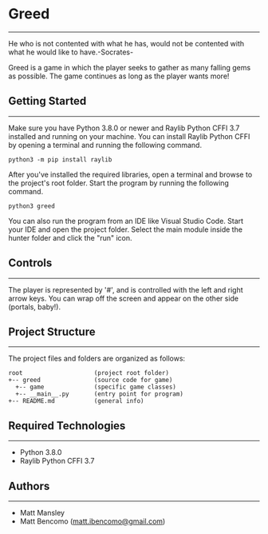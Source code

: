 # Greed
---
He who is not contented with what he has, would not be contented with what he would like to have.-Socrates-

Greed is a game in which the player seeks to gather as many falling gems as possible. The game continues as long as the 
player wants more! 

## Getting Started
---
Make sure you have Python 3.8.0 or newer and Raylib Python CFFI 3.7 installed and running on your machine. You can install 
Raylib Python CFFI by opening a terminal and running the following command.
```
python3 -m pip install raylib
```
After you've installed the required libraries, open a terminal and browse to the project's root folder. Start the program by 
running the following command.
```
python3 greed 
```
You can also run the program from an IDE like Visual Studio Code. Start your IDE and open the 
project folder. Select the main module inside the hunter folder and click the "run" icon.

## Controls
---
The player is represented by '#', and is controlled with the left and right arrow keys. You can wrap off the screen and appear on the other side (portals, baby!).

## Project Structure
---
The project files and folders are organized as follows:
```
root                    (project root folder)
+-- greed               (source code for game)
  +-- game              (specific game classes)
  +-- __main__.py       (entry point for program)
+-- README.md           (general info)
```

## Required Technologies
---
* Python 3.8.0
* Raylib Python CFFI 3.7

## Authors
---
* Matt Mansley
* Matt Bencomo (matt.ibencomo@gmail.com)
